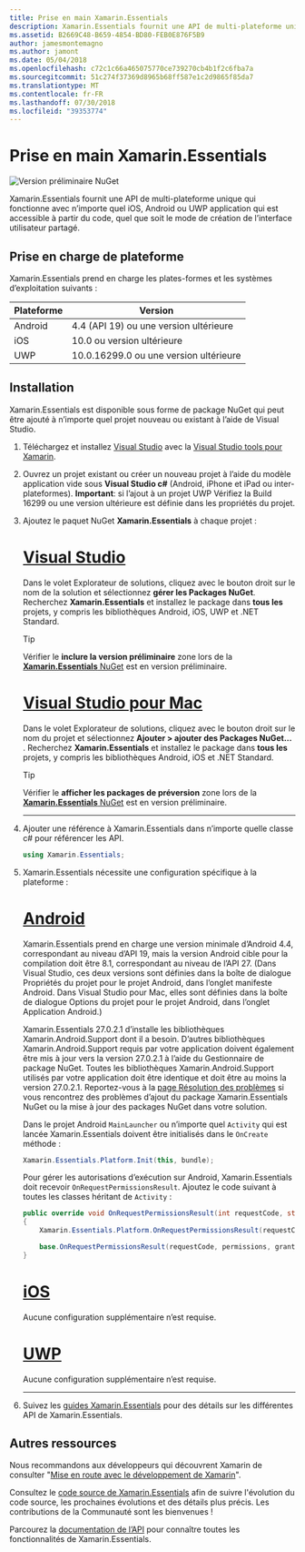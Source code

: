 ```yaml
---
title: Prise en main Xamarin.Essentials
description: Xamarin.Essentials fournit une API de multi-plateforme unique qui fonctionne avec n’importe quel iOS, Android ou UWP application qui est accessible à partir du code, quel que soit le mode de création de l’interface utilisateur partagé.
ms.assetid: B2669C48-B659-4854-BD80-FEB0E876F5B9
author: jamesmontemagno
ms.author: jamont
ms.date: 05/04/2018
ms.openlocfilehash: c72c1c66a465075770ce739270cb4b1f2c6fba7a
ms.sourcegitcommit: 51c274f37369d8965b68ff587e1c2d9865f85da7
ms.translationtype: MT
ms.contentlocale: fr-FR
ms.lasthandoff: 07/30/2018
ms.locfileid: "39353774"
---
```

# <a name="get-started-with-xamarinessentials"></a>Prise en main Xamarin.Essentials

![Version préliminaire NuGet](~/media/shared/pre-release.png)

Xamarin.Essentials fournit une API de multi-plateforme unique qui fonctionne avec n’importe quel iOS, Android ou UWP application qui est accessible à partir du code, quel que soit le mode de création de l’interface utilisateur partagé.

## <a name="platform-support"></a>Prise en charge de plateforme

Xamarin.Essentials prend en charge les plates-formes et les systèmes d’exploitation suivants :

| Plateforme | Version |
| --- | --- |
| Android | 4.4 (API 19) ou une version ultérieure |
| iOS |10.0 ou version ultérieure |       |
| UWP | 10.0.16299.0 ou une version ultérieure |

## <a name="installation"></a>Installation

Xamarin.Essentials est disponible sous forme de package NuGet qui peut être ajouté à n’importe quel projet nouveau ou existant à l’aide de Visual Studio.

1. Téléchargez et installez [Visual Studio](http://visualstudio.com) avec la [Visual Studio tools pour Xamarin](~/cross-platform/get-started/installation/index.md).

2. Ouvrez un projet existant ou créer un nouveau projet à l’aide du modèle application vide sous **Visual Studio c#** (Android, iPhone et iPad ou inter-plateformes). **Important**: si l’ajout à un projet UWP Vérifiez la Build 16299 ou une version ultérieure est définie dans les propriétés du projet.

3. Ajoutez le paquet NuGet **Xamarin.Essentials** à chaque projet :

    # <a name="visual-studiotabwindows"></a>[Visual Studio](#tab/windows)

    Dans le volet Explorateur de solutions, cliquez avec le bouton droit sur le nom de la solution et sélectionnez **gérer les Packages NuGet**. Recherchez **Xamarin.Essentials** et installez le package dans **tous les** projets, y compris les bibliothèques Android, iOS, UWP et .NET Standard.

    > [!TIP]
    > Vérifier le **inclure la version préliminaire** zone lors de la [ **Xamarin.Essentials** NuGet](https://www.nuget.org/packages/Xamarin.Essentials) est en version préliminaire.

    # <a name="visual-studio-for-mactabmacos"></a>[Visual Studio pour Mac](#tab/macos)

    Dans le volet Explorateur de solutions, cliquez avec le bouton droit sur le nom du projet et sélectionnez **Ajouter > ajouter des Packages NuGet...** . Recherchez **Xamarin.Essentials** et installez le package dans **tous les** projets, y compris les bibliothèques Android, iOS et .NET Standard.

    > [!TIP]
    > Vérifier le **afficher les packages de préversion** zone lors de la [ **Xamarin.Essentials** NuGet](https://www.nuget.org/packages/Xamarin.Essentials) est en version préliminaire.

    -----

4. Ajouter une référence à Xamarin.Essentials dans n’importe quelle classe c# pour référencer les API.

    ```csharp
    using Xamarin.Essentials;
    ```

5. Xamarin.Essentials nécessite une configuration spécifique à la plateforme :

    # <a name="androidtabandroid"></a>[Android](#tab/android)

    Xamarin.Essentials prend en charge une version minimale d’Android 4.4, correspondant au niveau d’API 19, mais la version Android cible pour la compilation doit être 8.1, correspondant au niveau de l’API 27. (Dans Visual Studio, ces deux versions sont définies dans la boîte de dialogue Propriétés du projet pour le projet Android, dans l’onglet manifeste Android. Dans Visual Studio pour Mac, elles sont définies dans la boîte de dialogue Options du projet pour le projet Android, dans l’onglet Application Android.)

    Xamarin.Essentials 27.0.2.1 d’installe les bibliothèques Xamarin.Android.Support dont il a besoin. D’autres bibliothèques Xamarin.Android.Support requis par votre application doivent également être mis à jour vers la version 27.0.2.1 à l’aide du Gestionnaire de package NuGet. Toutes les bibliothèques Xamarin.Android.Support utilisés par votre application doit être identique et doit être au moins la version 27.0.2.1. Reportez-vous à la [page Résolution des problèmes](troubleshooting.md) si vous rencontrez des problèmes d’ajout du package Xamarin.Essentials NuGet ou la mise à jour des packages NuGet dans votre solution.

    Dans le projet Android `MainLauncher` ou n’importe quel `Activity` qui est lancée Xamarin.Essentials doivent être initialisés dans le `OnCreate` méthode :

    ```csharp
    Xamarin.Essentials.Platform.Init(this, bundle);
    ```

    Pour gérer les autorisations d’exécution sur Android, Xamarin.Essentials doit recevoir `OnRequestPermissionsResult`. Ajoutez le code suivant à toutes les classes héritant de `Activity` :

    ```csharp
    public override void OnRequestPermissionsResult(int requestCode, string[] permissions, [GeneratedEnum] Android.Content.PM.Permission[] grantResults)
    {
        Xamarin.Essentials.Platform.OnRequestPermissionsResult(requestCode, permissions, grantResults);

        base.OnRequestPermissionsResult(requestCode, permissions, grantResults);
    }
    ```

    # <a name="iostabios"></a>[iOS](#tab/ios)

    Aucune configuration supplémentaire n’est requise.

    # <a name="uwptabuwp"></a>[UWP](#tab/uwp)

    Aucune configuration supplémentaire n’est requise.

    -----

6. Suivez les [guides Xamarin.Essentials](index.md) pour des détails sur les différentes API de Xamarin.Essentials.

## <a name="other-resources"></a>Autres ressources

Nous recommandons aux développeurs qui découvrent Xamarin de consulter "[Mise en route avec le développement de Xamarin](~/cross-platform/getting-started/index.md)".

Consultez le [code source de Xamarin.Essentials](http://github.com/xamarin/Essentials) afin de suivre l'évolution du code source, les prochaines évolutions et des détails plus précis. Les contributions de la Communauté sont les bienvenues !

Parcourez la [documentation de l’API](xref:Xamarin.Essentials) pour connaître toutes les fonctionnalités de Xamarin.Essentials.
